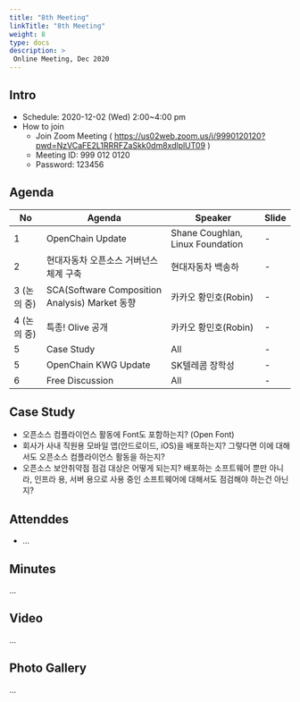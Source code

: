 ```yaml
---
title: "8th Meeting"
linkTitle: "8th Meeting"
weight: 8
type: docs
description: >
 Online Meeting, Dec 2020
---
```

<!-- <img src="OpenChain-KWG-7th-1.png" width="90%"> -->

## Intro

* Schedule: 2020-12-02 (Wed) 2:00~4:00 pm
* How to join
  - Join Zoom Meeting ( https://us02web.zoom.us/j/9990120120?pwd=NzVCaFE2L1RRRFZaSkk0dm8xdlplUT09 )
  - Meeting ID: 999 012 0120
  - Password: 123456

## Agenda

| No | Agenda           | Speaker | Slide |
|----|-----------------|------|------|
| 1  | OpenChain Update  | 	Shane Coughlan, Linux Foundation | - |
| 2  | 현대자동차 오픈소스 거버넌스 체계 구축 | 현대자동차 백송하 |  - | 
| 3 (논의 중) | SCA(Software Composition Analysis)  Market 동향 | 카카오 황민호(Robin) | - | 
| 4 (논의 중) | 특종! Olive 공개 | 카카오 황민호(Robin) | - | 
| 5  | Case Study | All | - |
| 5  | OpenChain KWG Update | SK텔레콤 장학성 | -|
| 6  | Free Discussion | All | - |

## Case Study
* 오픈소스 컴플라이언스 활동에 Font도 포함하는지? (Open Font)
* 회사가 사내 직원용 모바일 앱(안드로이드, iOS)을 배포하는지? 그렇다면 이에 대해서도 오픈소스 컴플라이언스 활동을 하는지? 
* 오픈소스 보안취약점 점검 대상은 어떻게 되는지? 배포하는 소프트웨어 뿐만 아니라, 인프라 용, 서버 용으로 사용 중인 소프트웨어에 대해서도 점검해야 하는건 아닌지? 

## Attenddes
* ...


## Minutes
...


## Video
...


## Photo Gallery
...
